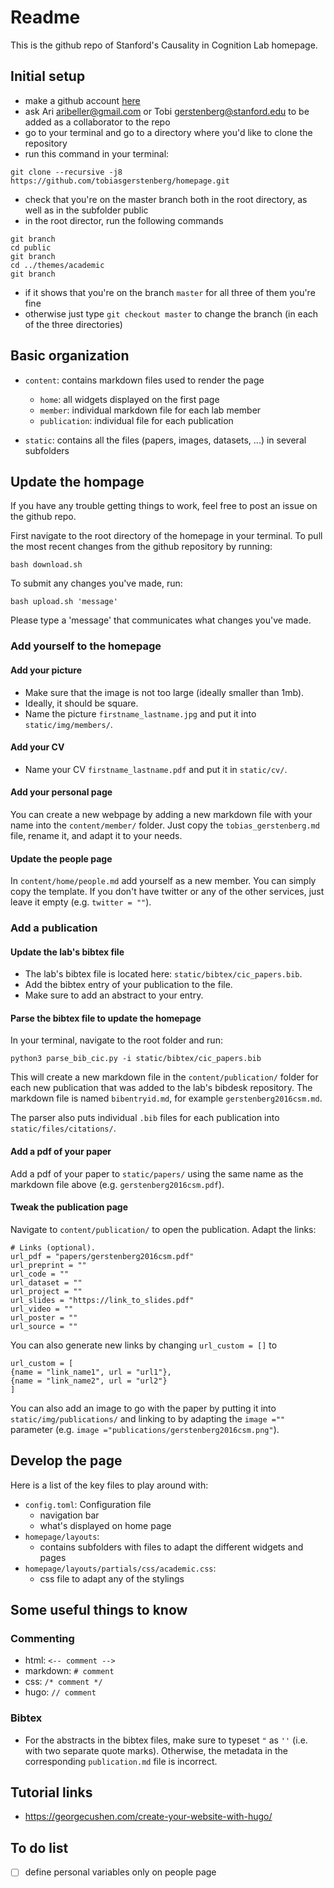 # Readme 

This is the github repo of Stanford's Causality in Cognition Lab homepage.  

## Initial setup

- make a github account [here](https://github.com/)
- ask Ari [aribeller@gmail.com](mailto:aribeller@gmail.com) or Tobi [gerstenberg@stanford.edu](mailto:gerstenberg@stanford.edu) to be added as a collaborator to the repo 
- go to your terminal and go to a directory where you'd like to clone the repository
- run this command in your terminal: 
```
git clone --recursive -j8 https://github.com/tobiasgerstenberg/homepage.git
```
- check that you're on the master branch both in the root directory, as well as in the subfolder public
- in the root director, run the following commands  
```
git branch 
cd public
git branch 
cd ../themes/academic
git branch
```
- if it shows that you're on the branch `master` for all three of them you're fine 
- otherwise just type `git checkout master` to change the branch (in each of the three directories)

## Basic organization 

- `content`: contains markdown files used to render the page 
	+ `home`: all widgets displayed on the first page 
	+ `member`: individual markdown file for each lab member 
	+ `publication`: individual file for each publication 

- `static`: contains all the files (papers, images, datasets, ...) in several subfolders

## Update the hompage 

If you have any trouble getting things to work, feel free to post an issue on the github repo. 

First navigate to the root directory of the homepage in your terminal. To pull the most recent changes from the github repository by running: 

```
bash download.sh 
```

To submit any changes you've made, run:

```
bash upload.sh 'message'
```

Please type a 'message' that communicates what changes you've made. 

### Add yourself to the homepage

#### Add your picture

- Make sure that the image is not too large (ideally smaller than 1mb).
- Ideally, it should be square. 
- Name the picture `firstname_lastname.jpg` and put it into `static/img/members/`. 

#### Add your CV 

- Name your CV `firstname_lastname.pdf` and put it in `static/cv/`.

#### Add your personal page 

You can create a new webpage by adding a new markdown file with your name into the `content/member/` folder. Just copy the `tobias_gerstenberg.md` file, rename it, and adapt it to your needs. 

#### Update the people page 

In `content/home/people.md` add yourself as a new member. You can simply copy the template. If you don't have twitter or any of the other services, just leave it empty (e.g. `twitter = ""`). 

### Add a publication 

#### Update the lab's bibtex file 

- The lab's bibtex file is located here: `static/bibtex/cic_papers.bib`. 
- Add the bibtex entry of your publication to the file. 
- Make sure to add an abstract to your entry. 

#### Parse the bibtex file to update the homepage

In your terminal, navigate to the root folder and run: 

```
python3 parse_bib_cic.py -i static/bibtex/cic_papers.bib
```

This will create a new markdown file in the `content/publication/` folder for each new publication that was added to the lab's bibdesk repository. The markdown file is named `bibentryid.md`, for example `gerstenberg2016csm.md`. 

The parser also puts individual `.bib` files for each publication into `static/files/citations/`. 

#### Add a pdf of your paper 

Add a pdf of your paper to `static/papers/` using the same name as the markdown file above (e.g. `gerstenberg2016csm.pdf`).

#### Tweak the publication page 

Navigate to `content/publication/` to open the publication. Adapt the links: 

```
# Links (optional).
url_pdf = "papers/gerstenberg2016csm.pdf"
url_preprint = ""
url_code = ""
url_dataset = ""
url_project = ""
url_slides = "https://link_to_slides.pdf"
url_video = ""
url_poster = ""
url_source = ""
```

You can also generate new links by changing `url_custom = []` to 

```
url_custom = [
{name = "link_name1", url = "url1"},
{name = "link_name2", url = "url2"}
]
```

You can also add an image to go with the paper by putting it into `static/img/publications/` and linking to by adapting the `image =""` parameter (e.g. `image ="publications/gerstenberg2016csm.png"`).

## Develop the page 

Here is a list of the key files to play around with: 

- `config.toml`: Configuration file 
	+ navigation bar 
	+ what's displayed on home page 
- `homepage/layouts`: 
	+ contains subfolders with files to adapt the different widgets and pages
- `homepage/layouts/partials/css/academic.css`:
	+ css file to adapt any of the stylings 

## Some useful things to know

### Commenting 

- html: `<-- comment -->` 
- markdown: `# comment`
- css: `/* comment */`
- hugo: `// comment`

### Bibtex 

- For the abstracts in the bibtex files, make sure to typeset `"` as `''` (i.e. with two separate quote marks). Otherwise, the metadata in the corresponding `publication.md` file is incorrect. 

## Tutorial links 

- https://georgecushen.com/create-your-website-with-hugo/

## To do list 

- [ ] define personal variables only on people page

